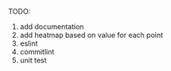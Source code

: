 TODO:

1. add documentation
2. add heatmap based on value for each point
3. eslint
4. commitlint
5. unit test
